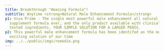```yaml
---
title: Breakthrough "Amazing Formula"!
subtitle: Anytime <strong>Natural Male Enhancement Formula</strong>
p1: Viva Prime - The single most powerful male enhancement all natural
  supplement formula ever, and the only product available with clinically
  tested ingredients. YOUR SIMPLE SOLUTION FOR A LARGER PENIS.
p2: This powerful male enhancement formula has been identifed as the most
  exciting solution of our time
img: ../../public/imgs/remedio.png
---
```

